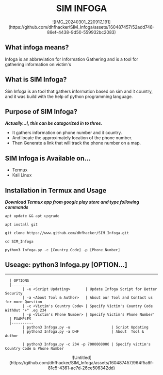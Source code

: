 <h1 align="center">SIM INFOGA</h1>

<p align="center"> ![IMG_20240301_220917_191](https://github.com/dhfhacker/SIM_Infoga/assets/160487457/52add748-86ef-4438-9d50-559932bc2083) </p>

<p>  

  ## What infoga means?
  Infoga is an abbreviation for Information Gathering and is a tool for gathering information on victim's
  
  ## What is SIM Infoga?
  Sim Infoga is an tool that gathers information based on sim and it country,<br> and it was build with the help of python programming language.
  
  ## Purpose of SIM Infoga?
  ***Actually...!, this can be catagorized in to three.***
  * It gathers information on phone number and it country.
  * And locate the approximately location of the phone number.
  * Then Generate a link that will track the phone number on a map.
  
  ## SIM Infoga is Available on...
  * Termux
  * Kali Linux
  
  ## Installation in Termux and Usage
  ***Download Termux app from google play store and type following commands***

  ```
  apt update && apt upgrade
  ```
  ```
  apt install git
  ```
  ```
  git clone https://www.github.com/dhfhacker/SIM_Infoga.git
  ```
  ```
  cd SIM_Infoga
  ```
  ```
  python3 Infoga.py -c [Country_Code] -p [Phone_Number]
  ```
  
  ## Useage: python3 Infoga.py [OPTION...]
  ------------
      | OPTIONS
      |----------
            | -u <Script Updating>       | Update Infoga Script for Better Security
            | -a <About Tool & Author>   | About our Tool and Contact us for more Question
            | -c <Victim's Country Code> | Specify Victim's Country Code WithOut "+" .eg 234
            | -p <Victim's Phone Number> | Specify Victim's Phone Number'
      | EXAMPLES
      |----------
            | python3 Infoga.py -u                   | Script Updating
            | python3 Infoga.py -a DHF               | About  Tool & Author

            | python3 Infoga.py -c 234 -p 7000000000 | Specify victim's Country Code & Phone Number         
</p>

<p align="center"> ![Untitled](https://github.com/dhfhacker/SIM_Infoga/assets/160487457/964f5a8f-81c5-4361-ac7d-26ce506342dd) </p>


